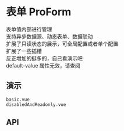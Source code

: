 # 表单 ProForm
<!--single-column-->
<n-flex vertical>
    <n-alert type="success" title="提示" show-icon :bordered="false">
    表单值内部进行管理<br />
    支持异步数据源、动态表单、数据联动<br />
    扩展了只读状态的展示，可全局配置或者单个配置<br />
    扩展了一些插槽<br />
    反正增加的挺多的，自己看演示吧<br />
  </n-alert>

  <n-alert type="warning" title="警告" show-icon :bordered="false">
     default-value 属性无效，请查阅<br />
  </n-alert>
</n-flex>

## 演示

```demo
basic.vue
disabledAndReadonly.vue
```

## API
